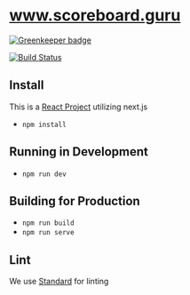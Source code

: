 # www.scoreboard.guru

[![Greenkeeper badge](https://badges.greenkeeper.io/actionhero/www.actionherojs.com.svg)](https://greenkeeper.io/)

[![Build Status](https://travis-ci.org/actionhero/www.actionherojs.com.svg?branch=master)](https://travis-ci.org/actionhero/www.actionherojs.com)

## Install
This is a [React Project](https://facebook.github.io/react/) utilizing next.js

- `npm install`

## Running in Development
- `npm run dev`

## Building for Production

- `npm run build`
- `npm run serve`

## Lint

We use [Standard](https://github.com/feross/standard) for linting
